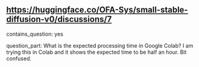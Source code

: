## https://huggingface.co/OFA-Sys/small-stable-diffusion-v0/discussions/7

contains_question: yes

question_part: What is the expected processing time in Google Colab? I am trying this in Colab and it shows the expected time to be half an hour. Bit confused.